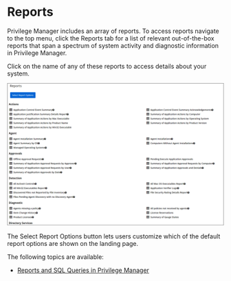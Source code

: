 [title]: # (Reports)
[tags]: # (overview)
[priority]: # (7000)
# Reports

Privilege Manager includes an array of reports. To access reports navigate to the top menu, click the Reports tab for a list of relevant out-of-the-box reports that span a spectrum of system activity and diagnostic information in Privilege Manager. 

Click on the name of any of these reports to access details about your system.

![Reports Landing page](images/reports-landing.png)

The Select Report Options button lets users customize which of the default report options are shown on the landing page.

The following topics are available:

* [Reports and SQL Queries in Privilege Manager](reports-queries.md)
